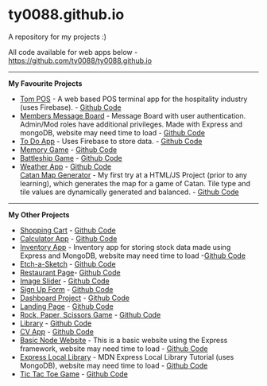 # ty0088.github.io

A repository for my projects :)

All code available for web apps below - https://github.com/ty0088/ty0088.github.io

<hr>

<strong>My Favourite Projects</strong>

<ul>

  <li><a href="https://ty0088.github.io/tom-pos/">Tom POS</a> - A web based POS terminal app for the hospitality industry (uses Firebase).  - <a href="https://github.com/ty0088/ty0088.github.io/tree/main/tom-pos">Github Code</a></li>
  
  <li><a href="https://members-message-board.ty0088.repl.co/">Members Message Board</a> - Message Board with user authentication. Admin/Mod roles have additional privileges. Made with Express and mongoDB, website may need time to load - <a href="https://github.com/ty0088/ty0088.github.io/tree/main/members_message_board">Github Code</a></li>
      
  <li><a href="https://top-to-do-d45c1.web.app/">To Do App</a> - Uses Firebase to store data. - <a href="https://github.com/ty0088/ty0088.github.io/tree/main/todo-Firebase">Github Code</a></li>
  
  <li><a href="https://ty0088.github.io/memory_game/">Memory Game</a> - <a href="https://github.com/ty0088/ty0088.github.io/tree/main/memory_game">Github Code</a></li>

  <li><a href="https://ty0088.github.io/battleship/">Battleship Game</a> - <a href="https://github.com/ty0088/ty0088.github.io/tree/main/battleship">Github Code</a></li>
   
  <li><a href="https://ty0088.github.io/weather_app/">Weather App</a> - <a href="https://github.com/ty0088/ty0088.github.io/tree/main/weather_app">Github Code</a></li
   
  <li><a href="https://ty0088.github.io/catan_map_generator">Catan Map Generator</a> - My first try at a HTML/JS Project (prior to any learning), which generates the map for a game of Catan. Tile type and tile values are dynamically generated and balanced. - <a href="https://github.com/ty0088/ty0088.github.io/tree/main/catan_map_generator">Github Code</a></li>

</ul>

<hr>

<strong>My Other Projects</strong>

<ul>

  <li><a href="https://ty0088.github.io/shopping_cart/">Shopping Cart</a> - <a href="https://github.com/ty0088/ty0088.github.io/tree/main/shopping_cart">Github Code</a></li>

  <li><a href="https://ty0088.github.io/calculator/">Calculator App</a> - <a href="https://github.com/ty0088/ty0088.github.io/tree/main/calculator">Github Code</a></li>
   
 <li><a href="https://Inventory-App.ty0088.repl.co">Inventory App</a> - Inventory app for storing stock data made using Express and MongoDB, website may need time to load -<a href="https://github.com/ty0088/ty0088.github.io/tree/main/inventory_app">Github Code</a></li>
  
  <li><a href="https://ty0088.github.io/etch-a-sketch/">Etch-a-Sketch</a> - <a href="https://github.com/ty0088/ty0088.github.io/tree/main/etch-a-sketch">Github Code</a></li>
  
  <li><a href="https://ty0088.github.io/restaurant_page/">Restaurant Page</a>- <a href="https://github.com/ty0088/ty0088.github.io/tree/main/restaurant_page">Github Code</a></li>

 <li><a href="https://ty0088.github.io/image_slider/">Image Slider</a> - <a href="https://github.com/ty0088/ty0088.github.io/tree/main/image_slider">Github Code</a></li>

  <li><a href="https://ty0088.github.io/sign_up_form/">Sign Up Form</a> - <a href="https://github.com/ty0088/ty0088.github.io/tree/main/sign_up_form">Github Code</a></li>

  <li><a href="https://ty0088.github.io/dashboard_project/">Dashboard Project</a> - <a href="https://github.com/ty0088/ty0088.github.io/tree/main/dashboard_project">Github Code</a></li>

  <li><a href="https://ty0088.github.io/landing_page/">Landing Page</a> - <a href="https://github.com/ty0088/ty0088.github.io/tree/main/landing_page">Github Code</a></li>

  <li><a href="https://ty0088.github.io/rock_paper_scissors/">Rock, Paper, Scissors Game</a> - <a href="https://github.com/ty0088/ty0088.github.io/tree/main/rock_paper_scissors">Github Code</a></li>
  
  <li><a href="https://ty0088.github.io/library/">Library</a> - <a href="https://github.com/ty0088/ty0088.github.io/tree/main/library">Github Code</a></li>

  <li><a href="https://ty0088.github.io/cv_app_func/">CV App</a> - <a href="https://github.com/ty0088/ty0088.github.io/tree/main/cv_app_func">Github Code</a></li>

  <li><a href="https://basic-node-site.ty0088.repl.co/">Basic Node Website</a> - This is a basic website using the Express framework, website may need time to load - <a href="https://github.com/ty0088/ty0088.github.io/tree/main/basic_node_site">Github Code</a></li>
  
  <li><a href="https://express-local-library.ty0088.repl.co/">Express Local Library</a> - MDN Express Local Library Tutorial (uses MongoDB), website may need time to load - <a href="https://github.com/ty0088/ty0088.github.io/tree/main/express-locallibrary">Github Code</a></li>
  
  <li><a href="https://ty0088.github.io/tic_tac_toe/">Tic Tac Toe Game</a> - <a href="https://github.com/ty0088/ty0088.github.io/tree/main/tic_tac_toe">Github Code</a></li>
  
</ul>

